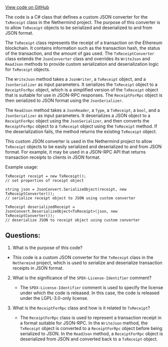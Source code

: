 [View code on GitHub](https://github.com/nethermindeth/nethermind/Nethermind.JsonRpc/Converters/TxReceiptConverter.cs)

The code is a C# class that defines a custom JSON converter for the `TxReceipt` class in the Nethermind project. The purpose of this converter is to allow `TxReceipt` objects to be serialized and deserialized to and from JSON format. 

The `TxReceipt` class represents the receipt of a transaction on the Ethereum blockchain. It contains information such as the transaction hash, the status of the transaction, and the amount of gas used. The `TxReceiptConverter` class extends the `JsonConverter` class and overrides its `WriteJson` and `ReadJson` methods to provide custom serialization and deserialization logic for `TxReceipt` objects.

The `WriteJson` method takes a `JsonWriter`, a `TxReceipt` object, and a `JsonSerializer` as input parameters. It serializes the `TxReceipt` object to a `ReceiptForRpc` object, which is a simplified version of the `TxReceipt` object that is suitable for use in JSON-RPC responses. The `ReceiptForRpc` object is then serialized to JSON format using the `JsonSerializer`.

The `ReadJson` method takes a `JsonReader`, a `Type`, a `TxReceipt`, a `bool`, and a `JsonSerializer` as input parameters. It deserializes a JSON object to a `ReceiptForRpc` object using the `JsonSerializer`, and then converts the `ReceiptForRpc` object to a `TxReceipt` object using the `ToReceipt` method. If the deserialization fails, the method returns the existing `TxReceipt` object.

This custom JSON converter is used in the Nethermind project to allow `TxReceipt` objects to be easily serialized and deserialized to and from JSON format. For example, it may be used in a JSON-RPC API that returns transaction receipts to clients in JSON format. 

Example usage:

```
TxReceipt receipt = new TxReceipt();
// set properties of receipt object

string json = JsonConvert.SerializeObject(receipt, new TxReceiptConverter());
// serialize receipt object to JSON using custom converter

TxReceipt deserializedReceipt = JsonConvert.DeserializeObject<TxReceipt>(json, new TxReceiptConverter());
// deserialize JSON to receipt object using custom converter
```
## Questions: 
 1. What is the purpose of this code?
   - This code is a custom JSON converter for the `TxReceipt` class in the `Nethermind` project, which is used to serialize and deserialize transaction receipts in JSON format.

2. What is the significance of the `SPDX-License-Identifier` comment?
   - The `SPDX-License-Identifier` comment is used to specify the license under which the code is released. In this case, the code is released under the LGPL-3.0-only license.

3. What is the `ReceiptForRpc` class and how is it related to `TxReceipt`?
   - The `ReceiptForRpc` class is used to represent a transaction receipt in a format suitable for JSON-RPC. In the `WriteJson` method, the `TxReceipt` object is converted to a `ReceiptForRpc` object before being serialized to JSON. In the `ReadJson` method, a `ReceiptForRpc` object is deserialized from JSON and converted back to a `TxReceipt` object.